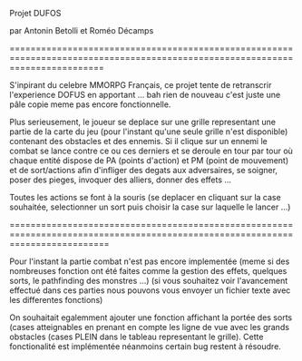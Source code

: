 Projet DUFOS

par Antonin Betolli et Roméo Décamps

==============================================================================================================================

S'inpirant du celebre MMORPG Français, ce projet tente de retranscrir l'experience DOFUS en apportant ... bah rien de nouveau c'est juste une pâle copie meme pas encore fonctionnelle.

Plus serieusement, le joueur se deplace sur une grille representant une partie de la carte du jeu (pour l'instant qu'une seule grille n'est disponible) contenant des obstacles et des ennemis.
Si il clique sur un ennemi le combat se lance contre ce ou ces derniers et se deroule en tour par tour où chaque entité dispose de PA (points d'action) et PM (point de mouvement)
et de sort/actions afin d'infliger des degats aux adversaires, se soigner, poser des pieges, invoquer des alliers, donner des effets ...

Toutes les actions se font à la souris (se deplacer en cliquant sur la case souhaitée, selectionner un sort puis choisir la case sur laquelle le lancer ...)

===============================================================================================================================

Pour l'instant la partie combat n'est pas encore implementée (meme si des nombreuses fonction ont été faites comme la gestion des effets, quelques sorts, le pathfinding des monstres ...)
(si vous souhaitez voir l'avancement effectué dans ces parties nous pouvons vous envoyer un fichier texte avec les differentes fonctions)

On souhaitait egalemment ajouter une fonction affichant la portée des sorts (cases atteignables en prenant en compte les ligne de vue avec les grands obstacles (cases PLEIN dans le tableau representant le grille). Cette fonctionalité est implémentée néanmoins certain bug restent à résoudre.

